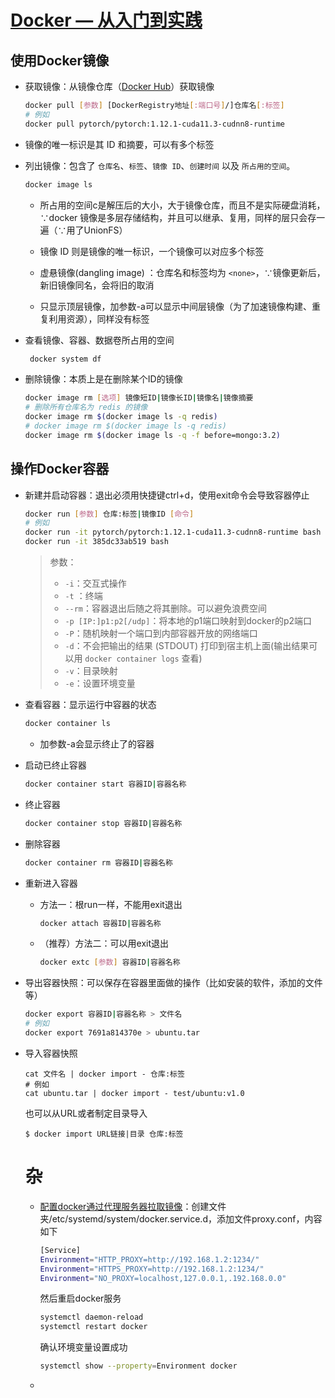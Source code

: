 # [Docker — 从入门到实践](http://docker-practice.github.io/zh-cn)

## 使用Docker镜像

- 获取镜像：从镜像仓库（[Docker Hub](https://hub.docker.com/search?q=&type=image)）获取镜像

    ```bash
    docker pull [参数] [DockerRegistry地址[:端口号]/]仓库名[:标签]
    # 例如
    docker pull pytorch/pytorch:1.12.1-cuda11.3-cudnn8-runtime
    ```

- 镜像的唯一标识是其 ID 和摘要，可以有多个标签

- 列出镜像：包含了 `仓库名`、`标签`、`镜像 ID`、`创建时间` 以及 `所占用的空间`。

    ```bash
    docker image ls
    ```

    - 所占用的空间c是解压后的大小，大于镜像仓库，而且不是实际硬盘消耗，∵docker 镜像是多层存储结构，并且可以继承、复用，同样的层只会存一遍（∵用了UnionFS）

    - 镜像 ID 则是镜像的唯一标识，一个镜像可以对应多个标签
    - 虚悬镜像(dangling image) ：仓库名和标签均为 `<none>`，∵镜像更新后，新旧镜像同名，会将旧的取消
    - 只显示顶层镜像，加参数-a可以显示中间层镜像（为了加速镜像构建、重复利用资源），同样没有标签

- 查看镜像、容器、数据卷所占用的空间

    ```bash
     docker system df
    ```

- 删除镜像：本质上是在删除某个ID的镜像

    ```bash
    docker image rm [选项] 镜像短ID|镜像长ID|镜像名|镜像摘要
    # 删除所有仓库名为 redis 的镜像
    docker image rm $(docker image ls -q redis)
    # docker image rm $(docker image ls -q redis)
    docker image rm $(docker image ls -q -f before=mongo:3.2)
    ```

## 操作Docker容器

- 新建并启动容器：退出必须用快捷键ctrl+d，使用exit命令会导致容器停止

    ```bash
    docker run [参数] 仓库:标签|镜像ID [命令]
    # 例如
    docker run -it pytorch/pytorch:1.12.1-cuda11.3-cudnn8-runtime bash
    docker run -it 385dc33ab519 bash
    ```

    > 参数：
    >
    > - `-i`：交互式操作
    > - `-t` ：终端
    > - `--rm`：容器退出后随之将其删除。可以避免浪费空间
    > - `-p [IP:]p1:p2[/udp]`：将本地的p1端口映射到docker的p2端口
    > - `-P`：随机映射一个端口到内部容器开放的网络端口
    > - `-d`：不会把输出的结果 (STDOUT) 打印到宿主机上面(输出结果可以用 `docker container logs` 查看)
    > - `-v`：目录映射
    > - `-e`：设置环境变量

- 查看容器：显示运行中容器的状态

    ```bash
    docker container ls 
    ```

    - 加参数-a会显示终止了的容器

- 启动已终止容器

    ```bash
    docker container start 容器ID|容器名称
    ```

- 终止容器

    ```bash
    docker container stop 容器ID|容器名称
    ```

- 删除容器

    ```bash
    docker container rm 容器ID|容器名称
    ```

- 重新进入容器

    - 方法一：根run一样，不能用exit退出

        ```bash
        docker attach 容器ID|容器名称
        ```

    - （推荐）方法二：可以用exit退出

        ```bash
        docker extc [参数] 容器ID|容器名称
        ```

- 导出容器快照：可以保存在容器里面做的操作（比如安装的软件，添加的文件等）

    ```bash
    docker export 容器ID|容器名称 > 文件名
    # 例如
    docker export 7691a814370e > ubuntu.tar
    ```

- 导入容器快照

    ```
    cat 文件名 | docker import - 仓库:标签
    # 例如
    cat ubuntu.tar | docker import - test/ubuntu:v1.0
    ```

    也可以从URL或者制定目录导入

    ```
    $ docker import URL链接|目录 仓库:标签
    ```

    # 杂
    
    - [配置docker通过代理服务器拉取镜像](https://www.lfhacks.com/tech/pull-docker-images-behind-proxy/#problem)：创建文件夹/etc/systemd/system/docker.service.d，添加文件proxy.conf，内容如下
    
        ```bash
        [Service]
        Environment="HTTP_PROXY=http://192.168.1.2:1234/"
        Environment="HTTPS_PROXY=http://192.168.1.2:1234/"
        Environment="NO_PROXY=localhost,127.0.0.1,.192.168.0.0"
        ```
    
        然后重启docker服务
    
        ```bash
        systemctl daemon-reload
        systemctl restart docker
        ```
    
        确认环境变量设置成功
    
        ```bash
        systemctl show --property=Environment docker
        ```
    
    - 